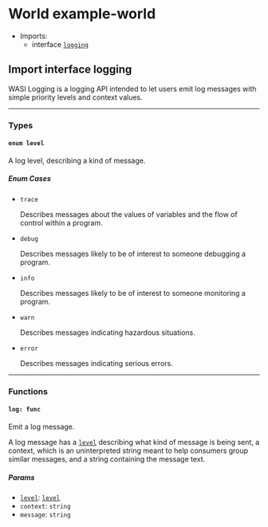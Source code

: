 <h1><a name="example_world">World example-world</a></h1>
<ul>
<li>Imports:
<ul>
<li>interface <a href="#logging"><code>logging</code></a></li>
</ul>
</li>
</ul>
<h2><a name="logging">Import interface logging</a></h2>
<p>WASI Logging is a logging API intended to let users emit log messages with
simple priority levels and context values.</p>
<hr />
<h3>Types</h3>
<h4><a name="level"><code>enum level</code></a></h4>
<p>A log level, describing a kind of message.</p>
<h5>Enum Cases</h5>
<ul>
<li>
<p><a name="level.trace"><code>trace</code></a></p>
<p>Describes messages about the values of variables and the flow of
control within a program.
</li>
<li>
<p><a name="level.debug"><code>debug</code></a></p>
<p>Describes messages likely to be of interest to someone debugging a
program.
</li>
<li>
<p><a name="level.info"><code>info</code></a></p>
<p>Describes messages likely to be of interest to someone monitoring a
program.
</li>
<li>
<p><a name="level.warn"><code>warn</code></a></p>
<p>Describes messages indicating hazardous situations.
</li>
<li>
<p><a name="level.error"><code>error</code></a></p>
<p>Describes messages indicating serious errors.
</li>
</ul>
<hr />
<h3>Functions</h3>
<h4><a name="log"><code>log: func</code></a></h4>
<p>Emit a log message.</p>
<p>A log message has a <a href="#level"><code>level</code></a> describing what kind of message is being
sent, a context, which is an uninterpreted string meant to help
consumers group similar messages, and a string containing the message
text.</p>
<h5>Params</h5>
<ul>
<li><a name="log.level"><a href="#level"><code>level</code></a></a>: <a href="#level"><a href="#level"><code>level</code></a></a></li>
<li><a name="log.context"><code>context</code></a>: <code>string</code></li>
<li><a name="log.message"><code>message</code></a>: <code>string</code></li>
</ul>
